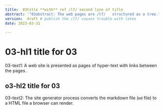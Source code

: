```yaml
---
title:  03title **with** ref /lf/ second line of title
abstract: '"03abstract: The web pages are /lf/   structured as a tree."' 
version:  draft # publish the /lf/ causes trouble with latex
date: 2023-03-31
 
---
```


#   03-hl1 title **for** 03   
03-text1: A web site is presented as pages of hyper-text with links between the pages .  

## o3-hl2 title for 03 
03-text2: The site generator process converts the markdown file (`md` file) to a HTML file a browser can render. 

